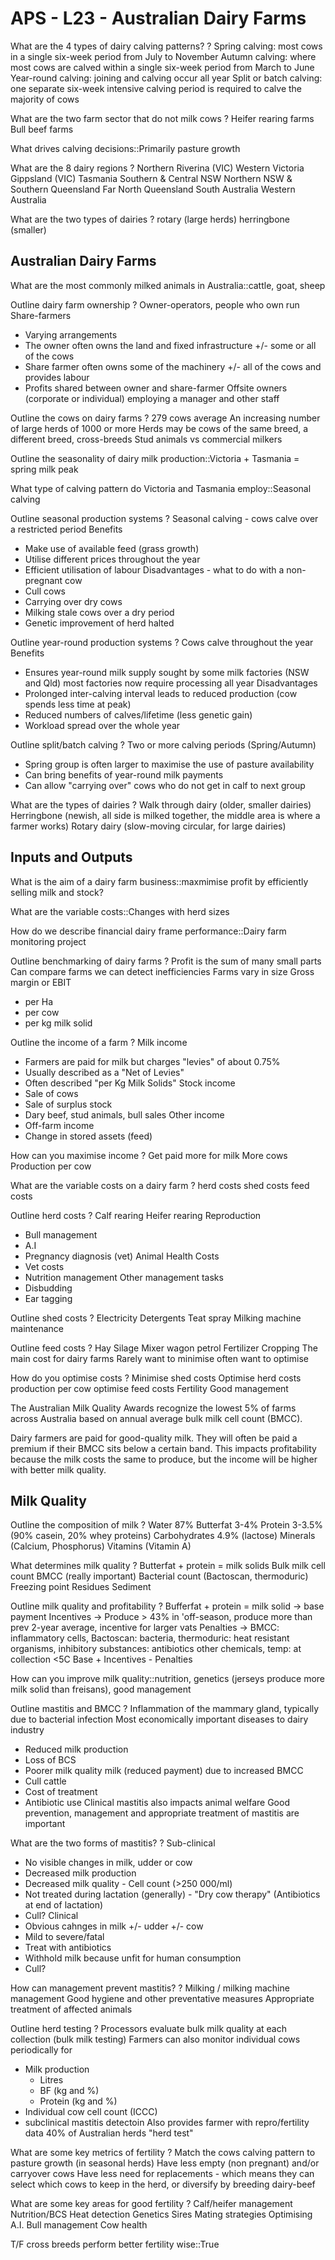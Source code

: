 # APS - L23 - Australian Dairy Farms

What are the 4 types of dairy calving patterns?
?
Spring calving: most cows in a single six-week period from July to November
Autumn calving: where most cows are calved within a single six-week period from March to June
Year-round calving: joining and calving occur all year
Split or batch calving: one separate six-week intensive calving period is required to calve the majority of cows

What are the two farm sector that do not milk cows
?
Heifer rearing farms
Bull beef farms

What drives calving decisions::Primarily pasture growth

What are the 8 dairy regions
?
Northern Riverina (VIC)
Western Victoria
Gippsland (VIC)
Tasmania
Southern & Central NSW
Northern NSW & Southern Queensland
Far North Queensland
South Australia
Western Australia

What are the two types of dairies
?
rotary (large herds)
herringbone (smaller)

## Australian Dairy Farms

What are the most commonly milked animals in Australia::cattle, goat, sheep

Outline dairy farm ownership
?
Owner-operators, people who own run
Share-farmers
- Varying arrangements
- The owner often owns the land and fixed infrastructure +/- some or all of the cows
- Share farmer often owns some of the machinery +/- all of the cows and provides labour
- Profits shared between owner and share-farmer
Offsite owners (corporate or individual) employing a manager and other staff

Outline the cows on dairy farms
?
279 cows average
An increasing number of large herds of 1000 or more
Herds may be cows of the same breed, a different breed, cross-breeds
Stud animals vs commercial milkers

Outline the seasonality of dairy milk production::Victoria + Tasmania = spring milk peak

What type of calving pattern do Victoria and Tasmania employ::Seasonal calving

Outline seasonal production systems
?
Seasonal calving - cows calve over a restricted period
Benefits
- Make use of available feed (grass growth)
- Utilise different prices throughout the year
- Efficient utilisation of labour
Disadvantages - what to do with a non-pregnant cow
- Cull cows
- Carrying over dry cows
- Milking stale cows over a dry period
- Genetic improvement of herd halted

Outline year-round production systems
?
Cows calve throughout the year
Benefits
- Ensures year-round milk supply sought by some milk factories (NSW and Qld) most factories now require processing all year
Disadvantages
- Prolonged inter-calving interval leads to reduced production (cow spends less time at peak)
- Reduced numbers of calves/lifetime (less genetic gain)
- Workload spread over the whole year

Outline split/batch calving
?
Two or more calving periods (Spring/Autumn)
- Spring group is often larger to maximise the use of pasture availability
- Can bring benefits of year-round milk payments
- Can allow "carrying over" cows who do not get in calf to next group

What are the types of dairies
?
Walk through dairy (older, smaller dairies)
Herringbone (newish, all side is milked together, the middle area is where a farmer works)
Rotary dairy (slow-moving circular, for large dairies)

## Inputs and Outputs

What is the aim of a dairy farm business::maxmimise profit by efficiently selling milk and stock?

What are the variable costs::Changes with herd sizes

How do we describe financial dairy frame performance::Dairy farm monitoring project

Outline benchmarking of dairy farms
?
Profit is the sum of many small parts
Can compare farms we can detect inefficiencies
Farms vary in size
Gross margin or EBIT
- per Ha
- per cow
- per kg milk solid

Outline the income of a farm
?
Milk income
- Farmers are paid for milk but charges "levies" of about 0.75%
- Usually described as a "Net of Levies"
- Often described "per Kg Milk Solids"
Stock income
- Sale of cows
- Sale of surplus stock
- Dary beef, stud animals, bull sales
Other income
- Off-farm income
- Change in stored assets (feed)

How can you maximise income
?
Get paid more for milk
More cows
Production per cow

What are the variable costs on a dairy farm
?
herd costs
shed costs
feed costs

Outline herd costs
?
Calf rearing
Heifer rearing
Reproduction
- Bull management
- A.I
- Pregnancy diagnosis (vet)
Animal Health Costs
- Vet costs
- Nutrition management
Other management tasks
- Disbudding
- Ear tagging

Outline shed costs
?
Electricity
Detergents
Teat spray
Milking machine maintenance

Outline feed costs
?
Hay 
Silage
Mixer wagon petrol
Fertilizer
Cropping
The main cost for dairy farms
Rarely want to minimise often want to optimise

How do you optimise costs
?
Minimise shed costs
Optimise herd costs
production per cow
optimise feed costs
Fertility
Good management

The Australian Milk Quality Awards recognize the lowest 5% of farms across Australia based on annual average bulk milk cell count (BMCC).

Dairy farmers are paid for good-quality milk. They will often be paid a premium if their BMCC sits below a certain band. This impacts profitability because the milk costs the same to produce, but the income will be higher with better milk quality.

## Milk Quality

Outline the composition of milk
?
Water 87%
Butterfat 3-4%
Protein 3-3.5% (90% casein, 20% whey proteins)
Carbohydrates 4.9% (lactose)
Minerals (Calcium, Phosphorus)
Vitamins (Vitamin A)

What determines milk quality
?
Butterfat + protein = milk solids
Bulk milk cell count BMCC (really important)
Bacterial count (Bactoscan, thermoduric)
Freezing point
Residues
Sediment

Outline milk quality and profitability
?
Bufferfat + protein = milk solid -> base payment
Incentives -> Produce > 43% in 'off-season, produce more than prev 2-year average, incentive for larger vats
Penalties -> BMCC: inflammatory cells, Bactoscan: bacteria, thermoduric: heat resistant organisms, inhibitory substances: antibiotics other chemicals, temp: at collection <5C
Base + Incentives - Penalties

How can you improve milk quality::nutrition, genetics (jerseys produce more milk solid than freisans), good management

Outline mastitis and BMCC
?
Inflammation of the mammary gland, typically due to bacterial infection
Most economically important diseases to dairy industry
- Reduced milk production
- Loss of BCS
- Poorer milk quality milk (reduced payment) due to increased BMCC
- Cull cattle
- Cost of treatment
- Antibiotic use
Clinical mastitis also impacts animal welfare
Good prevention, management and appropriate treatment of mastitis are important

What are the two forms of mastitis?
?
Sub-clinical
- No visible changes in milk, udder or cow
- Decreased milk production
- Decreased milk quality - Cell count (>250 000/ml)
- Not treated during lactation (generally) - "Dry cow therapy" (Antibiotics at end of lactation)
- Cull?
Clinical
- Obvious cahnges in milk +/- udder +/- cow
- Mild to severe/fatal
- Treat with antibiotics
- Withhold milk because unfit for human consumption
- Cull?

How can management prevent mastitis?
?
Milking / milking machine management
Good hygiene and other preventative measures
Appropriate treatment of affected animals

Outline herd testing
?
Processors evaluate bulk milk quality at each collection (bulk milk testing)
Farmers can also monitor individual cows periodically for
- Milk production
  - Litres
  - BF (kg and %)
  - Protein (kg and %)
- Individual cow cell count (ICCC)
- subclinical mastitis detectoin
Also provides farmer with repro/fertility data
40% of Australian herds "herd test"

What are some key metrics of fertility
?
Match the cows calving pattern to pasture growth (in seasonal herds)
Have less empty (non pregnant) and/or carryover cows
Have less need for replacements - which means they can select which cows to keep in the herd, or diversify by breeding dairy-beef

What are some key areas for good fertility
?
Calf/heifer management
Nutrition/BCS
Heat detection
Genetics
Sires
Mating strategies
Optimising A.I.
Bull management
Cow health

T/F cross breeds perform better fertility wise::True

